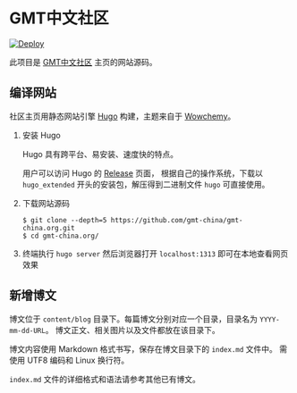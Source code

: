 # GMT中文社区

[![Deploy](https://github.com/gmt-china/gmt-china.org/actions/workflows/deploy.yml/badge.svg)](https://github.com/gmt-china/gmt-china.org/actions/workflows/deploy.yml)

此项目是 [GMT中文社区](https://gmt-china.org) 主页的网站源码。

## 编译网站

社区主页用静态网站引擎 [Hugo](https://gohugo.io/) 构建，主题来自于
[Wowchemy](https://wowchemy.com/)。

1.  安装 Hugo

    Hugo 具有跨平台、易安装、速度快的特点。

    用户可以访问 Hugo 的 [Release](https://github.com/gohugoio/hugo/releases) 页面，
    根据自己的操作系统，下载以 `hugo_extended` 开头的安装包，解压得到二进制文件
    ``hugo`` 可直接使用。

2.  下载网站源码

    ```
    $ git clone --depth=5 https://github.com/gmt-china/gmt-china.org.git
    $ cd gmt-china.org/
    ```

3.  终端执行 `hugo server` 然后浏览器打开 `localhost:1313` 即可在本地查看网页效果

## 新增博文

博文位于 `content/blog` 目录下。每篇博文分别对应一个目录，目录名为 `YYYY-mm-dd-URL`。
博文正文、相关图片以及文件都放在该目录下。

博文内容使用 Markdown 格式书写，保存在博文目录下的 `index.md` 文件中。
需使用 UTF8 编码和 Linux 换行符。

`index.md` 文件的详细格式和语法请参考其他已有博文。
